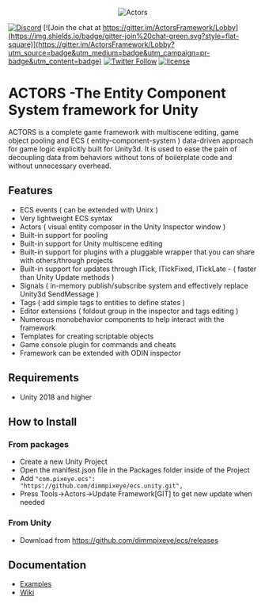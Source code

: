<p align="center">
    <img src="http://raw.pixeye.games/logo_framework.png" alt="Actors">
</p>


[![Discord](https://img.shields.io/discord/320945300892286996.svg?label=Discord)](https://discord.gg/suZuhyt)
[![Join the chat at https://gitter.im/ActorsFramework/Lobby](https://img.shields.io/badge/gitter-join%20chat-green.svg?style=flat-square)](https://gitter.im/ActorsFramework/Lobby?utm_source=badge&utm_medium=badge&utm_campaign=pr-badge&utm_content=badge)
[![Twitter Follow](https://img.shields.io/badge/twitter-%40dimmPixeye-blue.svg?style=flat-square&label=Follow)](https://twitter.com/dimmPixeye)
[![license](https://img.shields.io/badge/license-MIT-brightgreen.svg?style=flat-square)](https://github.com/dimmpixeye/Actors-Unity3d-Framework/blob/master/LICENSE)

# ACTORS -The Entity Component System framework for Unity
ACTORS is a complete game framework with multiscene editing, game object pooling and ECS ( entity-component-system ) data-driven approach for game logic explicitly built for Unity3d. It is used to ease the pain of decoupling data from behaviors without tons of boilerplate code and without unnecessary overhead. 

## Features

- ECS events ( can be extended with Unirx )
- Very lightweight ECS syntax
- Actors ( visual entity composer in the Unity Inspector window )
- Built-in support for pooling
- Built-in support for Unity multiscene editing 
- Built-in support for plugins with a pluggable wrapper that you can share with others/through projects
- Built-in support for updates through ITick, ITickFixed, ITickLate - ( faster than Unity Update methods )
- Signals ( in-memory publish/subscribe system and effectively replace Unity3d SendMessage )
- Tags ( add simple tags to entities to define states )
- Editor extensions ( foldout group in the inspector and tags editing )
- Numerous monobehavior components to help interact with the framework
- Templates for creating scriptable objects
- Game console plugin for commands and cheats
- Framework can be extended with ODIN inspector

## Requirements

- Unity 2018 and higher 

## How to Install

### From packages

- Create a new Unity Project
- Open the manifest.json file in the Packages folder inside of the Project
- Add ```"com.pixeye.ecs": "https://github.com/dimmpixeye/ecs.unity.git",```
- Press Tools->Actors->Update Framework[GIT] to get new update when needed

### From Unity

- Download from https://github.com/dimmpixeye/ecs/releases 

## Documentation 

* [Examples](https://github.com/dimmpixeye/ecs-Examples)
* [Wiki](https://github.com/dimmpixeye/ecs/wiki)
 
 
 
